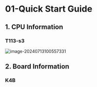 # 01-Quick Start Guide

## 1. CPU Information

### T113-s3

![image-20240713100557331](http://tanzhtanzh.oss-cn-shenzhen.aliyuncs.com/img/image-20240713100557331.png)

## 2. Board Information

### K4B